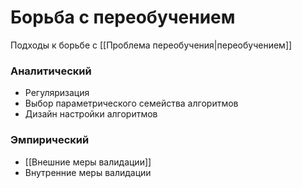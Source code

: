 # Борьба с переобучением

Подходы к борьбе с [[Проблема переобучения|переобучением]]

### Аналитический

* Регуляризация
* Выбор параметрического семейства алгоритмов
* Дизайн настройки алгоритмов

### Эмпирический

* [[Внешние меры валидации]]
* Внутренние меры валидации